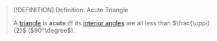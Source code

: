 >[!DEFINITION] Definition: Acute Triangle
>
>A [triangle](Triangle.md) is **acute** iff its [interior angles](../Interior%20Angle.md) are all less than $\frac{\uppi}{2}$ ($90^\degree$).
>